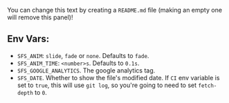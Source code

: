 You can change this text by creating a `README.md` file (making an empty one will remove this panel)!

## Env Vars:
- `SFS_ANIM`: `slide`, `fade` or `none`. Defaults to `fade`.
- `SFS_ANIM_TIME`: `<number>s`. Defaults to `0.1s`. 
- `SFS_GOOGLE_ANALYTICS`. The google analytics tag.
- `SFS_DATE`. Whether to show the file's modified date. If `CI` env variable is set to `true`, this will use `git log`, so you're going to need to set `fetch-depth` to `0`. 
